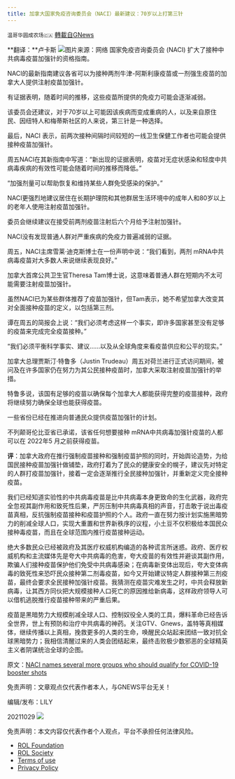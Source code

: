 ```yaml
---
title: 加拿大国家免疫咨询委员会（NACI）最新建议：70岁以上打第三针
---
```

`温哥华圆成农场🇨🇦` [轉載自GNews](https://gnews.org/zh-hans/1627324/)

**翻译：**卢卡斯
![](https://assets.gnews.org/wp-content/uploads/2021/10/图片1698745.png)图片来源：网络
国家免疫咨询委员会 (NACI) 扩大了接种中共病毒疫苗加强针的资格指南。

NACI的最新指南建议各省可以为接种两剂牛津-阿斯利康疫苗或一剂强生疫苗的加拿大人提供注射疫苗加强针。

有证据表明，随着时间的推移，这些疫苗所提供的免疫力可能会逐渐减弱。

该委员会还建议，对于70岁以上可能因该疾病而变成重病的人，以及来自原住民、因纽特人和梅蒂斯社区的人来说，第三针是一种选择。

最后，NACI 表示，前两次接种间隔时间较短的一线卫生保健工作者也可能会提供接种疫苗加强针。

周五NACI在其新指南中写道：“新出现的证据表明，疫苗对无症状感染和轻度中共病毒疾病的有效性可能会随着时间的推移而降低。”

“加强剂量可以帮助恢复和维持某些人群免受感染的保护。”

NACI更强烈地建议居住在长期护理院和其他群居生活环境中的成年人和80岁以上的老年人使用注射疫苗加强针。

委员会继续建议在接受前两剂疫苗注射后六个月给予注射加强针。

NACI没有发现普通人群对严重疾病的免疫力普遍减弱的证据。

周五，NACI主席雪莱·迪克斯博士在一份声明中说：“我们看到，两剂 mRNA中共病毒疫苗对大多数人来说继续表现良好。”

加拿大首席公共卫生官Theresa Tam博士说，这意味着普通人群在短期内不太可能需要注射疫苗加强针。

虽然NACI已为某些群体推荐了疫苗加强针，但Tam表示，她不希望加拿大改变其对全面接种疫苗的定义，以包括第三剂。

谭在周五的简报会上说：“我们必须考虑这样一个事实，即许多国家甚至没有足够的疫苗来完成完全疫苗接种。”

“我们必须平衡科学事实、建议……以及从全球角度来看疫苗供应和公平的现实。”

加拿大总理贾斯汀·特鲁多（Justin Trudeau）周五对荷兰进行正式访问期间，被问及在许多国家仍在努力为其公民接种疫苗时，加拿大采取注射疫苗加强针的举措。

特鲁多说，该国有足够的疫苗以确保每个加拿大人都能获得完整的疫苗接种，政府将继续努力确保全球也能获得疫苗。

一些省份已经在推进向普通民众提供疫苗加强针的计划。

不列颠哥伦比亚省已承诺，该省任何想要接种 mRNA中共病毒加强针疫苗的人都可以在 2022年5 月之前获得疫苗。

**评**：加拿大政府在推行强制疫苗接种和强制疫苗护照的同时，开始舆论造势，为给国民接种疫苗加强针做铺垫，政府打着为了民众的健康安全的幌子，建议先对特定的人群打疫苗加强针，接着一定会逐渐推行全民接种加强针，并重新定义完全接种疫苗。

我们已经知道实验性的中共病毒疫苗是比中共病毒本身更致命的生化武器，政府完全忽视其副作用和致死性后果，严厉压制中共病毒真相的声音，打击敢于说出毒疫苗真相，反抗强制疫苗接种和疫苗护照的个人。政府一直在努力按计划实施黑暗势力的削减全球人口，实现大重置和世界新秩序的议程，小土豆不仅积极给本国民众接种毒疫苗，而且在全球范围内推行疫苗接种运动。

绝大多数民众已经被政府及其医疗权威机构编造的各种谎言所迷惑。政府、医疗权威机构和主流媒体先是夸大中共病毒的危害，夸大疫苗的有效性并避谈其副作用，欺骗人们接种疫苗保护他们免受中共病毒感染；在病毒新变体出现后，夸大变体病毒的致死性来恐吓民众接种第二剂毒疫苗，如今又开始建议特定人群接种第三剂疫苗，最终会要求全民接种加强针疫苗。我猜测在疫苗灾难发生之时，中共会释放新病毒，让其西方同伙把大规模接种人口死亡的原因推给新病毒，这样政府领导人可以借机逃脱推行疫苗接种带来的严重后果。

疫苗是黑暗势力大规模削减全球人口、控制奴役全人类的工具，爆料革命已经告诉全世界，世上有预防和治疗中共病毒的神药。关注GTV、Gnews，盖特等真相媒体，继续传播以上真相，挽救更多的人类的生命，唤醒民众站起来团结一致对抗全球黑暗势力；我相信清醒过来的人类会团结起来，最终击败极少数邪恶的全球精英主义者阴谋统治全球的企图。

原文：[NACI names several more groups who should qualify for COVID-19 booster shots](https://www.cp24.com/news/naci-names-several-more-groups-who-should-qualify-for-covid-19-booster-shots-1.5643808)

免责声明：文章观点仅代表作者本人，与GNEWS平台无关！

编辑/发布：LILY

20211029
![](https://assets.gnews.org/wp-content/uploads/2021/08/WhatsApp-Image-2021-03-19-at-8.52.30-PM.jpeg)




 

免责声明：本文内容仅代表作者个人观点，平台不承担任何法律风险。

- [ROL Foundation](https://rolfoundation.org/)
- [ROL Society](https://rolsociety.org/)
- [Terms of use](https://gnews.org/terms-of-use-3/)
- [Privacy Policy](https://gnews.org/privacy-policy/)
